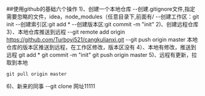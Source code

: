 ##使用github的基础六个操作
1)、创建一个本地仓库
    --创建.gitignore文件,指定需要忽略的文件，idea，node_modules（任意目录下,前面有/
    --创建工作区：git init
    --创建索引区:git add *
    --创建版本区:git commit -m "init"
2)、创建远程仓库
3）、本地仓库推送到远程
    --git remote add origin https://github.com/Turboyi521/cangkulianxi.git
    --git push origin master 本地仓库的版本区推送到远程，在工作区修改，版本区没有
4）、本地有修改，推送到远程
    git add *
    git commit -m "init"
    git push origin master
5)、远程有更新，拉取到本地

    git pull origin master
6)、新来的同事
    --git clone 网址11111